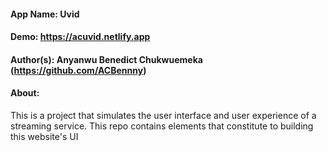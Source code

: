 #### App Name: Uvid

#### Demo: https://acuvid.netlify.app

#### Author(s): Anyanwu Benedict Chukwuemeka (https://github.com/ACBennny)

#### About: 
This is a project that simulates the user interface and user experience of a streaming service. This repo contains elements that constitute to building this website's UI


